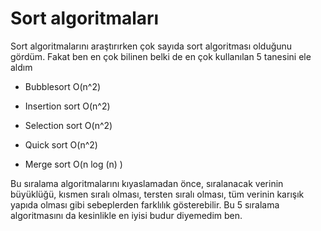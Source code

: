 # Sort algoritmaları




Sort algoritmalarını araştırırken çok sayıda sort algoritması olduğunu gördüm. Fakat ben en çok bilinen belki de en çok kullanılan 5 tanesini ele aldım

- Bubblesort O(n^2)

- Insertion sort O(n^2)

- Selection sort O(n^2)

- Quick sort O(n^2)

- Merge sort O(n log (n) )

Bu sıralama algoritmalarını kıyaslamadan önce, sıralanacak verinin büyüklüğü, kısmen sıralı olması, tersten sıralı olması, tüm verinin karışık yapıda olması
gibi sebeplerden farklılık gösterebilir. Bu 5 sıralama algoritmasını da kesinlikle en iyisi budur diyemedim ben.



